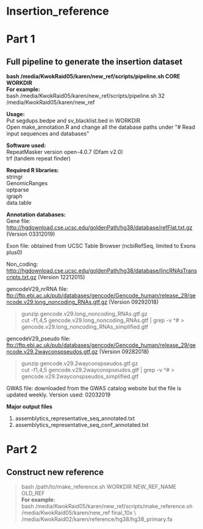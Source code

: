 # Insertion_reference

# Part 1
## Full pipeline to generate the insertion dataset
**bash /media/KwokRaid05/karen/new_ref/scripts/pipeline.sh CORE WORKDIR** <br>
**For example:** <br>
bash /media/KwokRaid05/karen/new_ref/scripts/pipeline.sh 32 /media/KwokRaid05/karen/new_ref

**Usage:**<br>
Put segdups.bedpe and sv_blacklist.bed in WORKDIR <br>
Open make_annotation.R and change all the database paths under "# Read input sequences and databases"

**Software used:**<br>
RepeatMasker version open-4.0.7 (Dfam v2.0) <br>
trf (tandem repeat finder)<br>

**Required R libraries:** <br>
stringr <br>
GenomicRanges<br>
optparse <br>
igraph <br>
data.table <br>

**Annotation databases:**<br>
Gene file: http://hgdownload.cse.ucsc.edu/goldenPath/hg38/database/refFlat.txt.gz (Version 03312019)<br>

Exon file: obtained from UCSC Table Browser (ncbiRefSeq, limited to Exons plus0) 

Non_coding: http://hgdownload.cse.ucsc.edu/goldenPath/hg38/database/lincRNAsTranscripts.txt.gz (Version 12212015)<br>

gencodeV29_nrRNA file: ftp://ftp.ebi.ac.uk/pub/databases/gencode/Gencode_human/release_29/gencode.v29.long_noncoding_RNAs.gtf.gz (Version 09292018)<br>
> gunzip gencode.v29.long_noncoding_RNAs.gtf.gz<br>
> cut -f1,4,5 gencode.v29.long_noncoding_RNAs.gtf | grep -v ^# > gencode.v29.long_noncoding_RNAs_simplified.gtf<br>

gencodeV29_pseudo file: ftp://ftp.ebi.ac.uk/pub/databases/gencode/Gencode_human/release_29/gencode.v29.2wayconspseudos.gtf.gz (Version 09282018)
> gunzip gencode.v29.2wayconspseudos.gtf.gz <br>
> cut -f1,4,5 gencode.v29.2wayconspseudos.gtf | grep -v ^# > gencode.v29.2wayconspseudos_simplified.gtf 

GWAS file: downloaded from the GWAS catalog website but the file is updated weekly. Version used: 02032019

**Major output files**<br>
1. assemblytics_representative_seq_annotated.txt<br>
2. assemblytics_representative_seq_conf_annotated.txt <br>

# Part 2
## Construct new reference
> bash /path/to/make_reference.sh WORKDIR NEW_REF_NAME OLD_REF <br>
**For example:** <br>
> bash /media/KwokRaid05/karen/new_ref/scripts/make_reference.sh /media/KwokRaid05/karen/new_ref final_10x \ <br>
    /media/KwokRaid02/karen/reference/hg38/hg38_primary.fa



